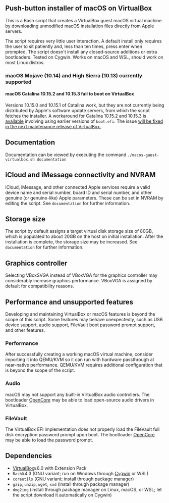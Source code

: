 ## Push-button installer of macOS on VirtualBox
This is a Bash script that creates a VirtualBox guest macOS virtual machine by downloading unmodified macOS installation files directly from Apple servers.

The script requires very little user interaction. A default install only requires the user to sit patiently and, less than ten times, press enter when prompted. The script doesn't install any closed-source additions or extra bootloaders. Tested on Cygwin. Works on macOS and WSL, should work on most Linux distros.

### macOS Mojave (10.14) and High Sierra (10.13) currently supported
#### macOS Catalina 10.15.2 and 10.15.3 fail to boot on VirtualBox
Versions 10.15.0 and 10.15.1 of Catalina work, but they are not currently being distributed by Apple's software update servers, from which the script fetches the installer. A workaround for Catalina 10.15.2 and 10.15.3 is [available](https://github.com/myspaghetti/macos-guest-virtualbox/issues/134#issuecomment-583216307) involving using earlier versions of `boot.efi`. The issue [will be fixed in the next maintenance release of VirtualBox.](https://www.virtualbox.org/ticket/19188#comment:8)

## Documentation
Documentation can be viewed by executing the command `./macos-guest-virtualbox.sh documentation`

## iCloud and iMessage connectivity and NVRAM
iCloud, iMessage, and other connected Apple services require a valid device name and serial number, board ID and serial number, and other genuine (or genuine-like) Apple parameters. These can be set in NVRAM by editing the script. See `documentation` for further information.

## Storage size
The script by default assigns a target virtual disk storage size of 80GB, which is populated to about 20GB on the host on initial installation. After the installation is complete, the storage size may be increased. See `documentation` for further information.

## Graphics controller
Selecting VBoxSVGA instead of VBoxVGA for the graphics controller may considerably increase graphics performance. VBoxVGA is assigned by default for compatibility reasons.

## Performance and unsupported features
Developing and maintaining VirtualBox or macOS features is beyond the scope of this script. Some features may behave unexpectedly, such as USB device support, audio support, FileVault boot password prompt support, and other features.

### Performance
After successfully creating a working macOS virtual machine, consider importing it into QEMU/KVM so it can run with hardware passthrough at near-native performance. QEMU/KVM requires additional configuration that is beyond the scope of  the script.

### Audio
macOS may not support any built-in VirtualBox audio controllers. The bootloader [OpenCore](https://github.com/acidanthera/OpenCorePkg/releases) may be able to load open-source audio drivers in VirtualBox.

### FileVault
The VirtualBox EFI implementation does not properly load the FileVault full disk encryption password prompt upon boot. The bootloader [OpenCore](https://github.com/acidanthera/OpenCorePkg/releases) may be able to load the password prompt.

## Dependencies
* [VirtualBox](https://www.virtualbox.org/wiki/Downloads)≥6.0 with Extension Pack
* `Bash`≥4.3 (GNU variant; run on Windows through [Cygwin](https://cygwin.com/install.html) or WSL)
* `coreutils` (GNU variant; install through package manager)
* `gzip`, `unzip`, `wget`, `xxd` (install through package manager)
* `dmg2img` (install through package manager on Linux, macOS, or WSL; let the script download it automatically on Cygwin)
